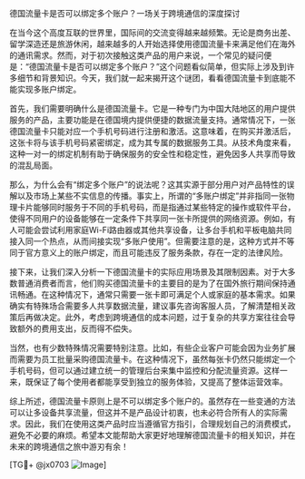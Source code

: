 德国流量卡是否可以绑定多个账户？一场关于跨境通信的深度探讨

在当今这个高度互联的世界里，国际间的交流变得越来越频繁。无论是商务出差、留学深造还是旅游休闲，越来越多的人开始选择使用德国流量卡来满足他们在海外的通讯需求。然而，对于初次接触这类产品的用户来说，一个常见的疑问便是：“德国流量卡是否可以绑定多个账户？”这个问题看似简单，但实际上涉及到许多细节和背景知识。今天，我们就一起来揭开这个谜团，看看德国流量卡到底能不能实现多账户绑定。

首先，我们需要明确什么是德国流量卡。它是一种专门为中国大陆地区的用户提供服务的产品，主要功能是在德国境内提供便捷的数据流量支持。通常情况下，一张德国流量卡只能对应一个手机号码进行注册和激活。这意味着，在购买并激活后，这张卡将与该手机号码紧密绑定，成为其专属的数据服务工具。从技术角度来看，这种一对一的绑定机制有助于确保服务的安全性和稳定性，避免因多人共享而导致的混乱局面。

那么，为什么会有“绑定多个账户”的说法呢？这其实源于部分用户对产品特性的误解以及市场上某些不实信息的传播。事实上，所谓的“多账户绑定”并非指同一张物理卡片能够同时服务于不同的手机号码，而是指通过某些特定的操作或软件平台，使得不同用户的设备能够在一定条件下共享同一张卡所提供的网络资源。例如，有人可能会尝试利用家庭Wi-Fi路由器或其他共享设备，让多台手机和平板电脑共同接入同一个热点，从而间接实现“多账户使用”。但需要注意的是，这种方式并不等同于官方意义上的账户绑定，而且可能违反了服务条款，存在一定的法律风险。

接下来，让我们深入分析一下德国流量卡的实际应用场景及其限制因素。对于大多数普通消费者而言，他们购买德国流量卡的主要目的是为了在国外旅行期间保持通讯畅通。在这种情况下，通常只需要一张卡即可满足个人或家庭的基本需求。如果确实有特殊场合需要多人共享数据流量，建议事先咨询客服人员，了解清楚相关政策后再做决定。此外，考虑到跨境通信的成本问题，过于复杂的共享方案往往会导致额外的费用支出，反而得不偿失。

当然，也有少数特殊情况需要特别注意。比如，有些企业客户可能会因为业务扩展而需要为员工批量采购德国流量卡。在这种情况下，虽然每张卡仍然只能绑定一个手机号码，但可以通过建立统一的管理后台来集中监控和分配流量资源。这样一来，既保证了每个使用者都能享受到独立的服务体验，又提高了整体运营效率。

综上所述，德国流量卡原则上是不可以绑定多个账户的。虽然存在一些变通的方法可以让多设备共享流量，但这并不是产品设计初衷，也未必符合所有人的实际需求。因此，我们在使用这类产品时应当遵循官方指引，合理规划自己的消费模式，避免不必要的麻烦。希望本文能帮助大家更好地理解德国流量卡的相关知识，并在未来的跨境通信之旅中游刃有余！

[TG💪+ @jx0703 ![Image](https://github.com/user-attachments/assets/dbca1d08-cadb-493c-b0ec-ad6f7a83f270)]